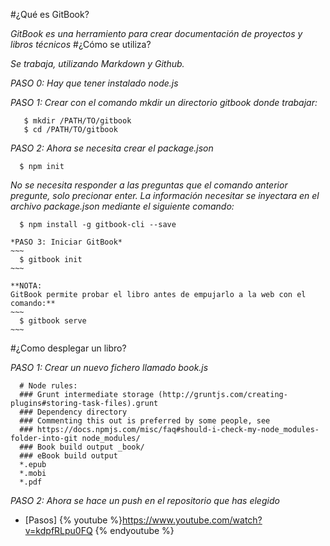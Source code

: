 
#¿Qué es GitBook?

  *GitBook es una herramiento para crear documentación de proyectos y libros técnicos*
#¿Cómo se utiliza?

  *Se trabaja, utilizando Markdown y Github.*

  *PASO 0: Hay que tener instalado node.js*

  *PASO 1: Crear con el comando mkdir un directorio gitbook donde trabajar:*
  ~~~
     $ mkdir /PATH/TO/gitbook
     $ cd /PATH/TO/gitbook
  ~~~
   *PASO 2: Ahora se necesita crear el package.json*
  ~~~
    $ npm init
  ~~~

  *No se necesita responder a las preguntas que el comando anterior pregunte, solo precionar enter. La información necesitar se inyectara en el archivo package.json mediante el siguiente comando:*
  ~~~
    $ npm install -g gitbook-cli --save
  ~~~
    *PASO 3: Iniciar GitBook*
    ~~~
      $ gitbook init
    ~~~

    **NOTA:
    GitBook permite probar el libro antes de empujarlo a la web con el comando:**
    ~~~
      $ gitbook serve
    ~~~
#¿Como desplegar un libro?

  *PASO 1: Crear un nuevo fichero llamado book.js*
  ~~~
    # Node rules:
    ### Grunt intermediate storage (http://gruntjs.com/creating-plugins#storing-task-files).grunt
    ### Dependency directory
    ### Commenting this out is preferred by some people, see
    ### https://docs.npmjs.com/misc/faq#should-i-check-my-node_modules-folder-into-git node_modules/
    ### Book build output _book/
    ### eBook build output
    *.epub
    *.mobi
    *.pdf
  ~~~
*PASO 2: Ahora se hace un push en el repositorio que has elegido*
* [Pasos]
{% youtube %}https://www.youtube.com/watch?v=kdpfRLpu0FQ {% endyoutube %}

